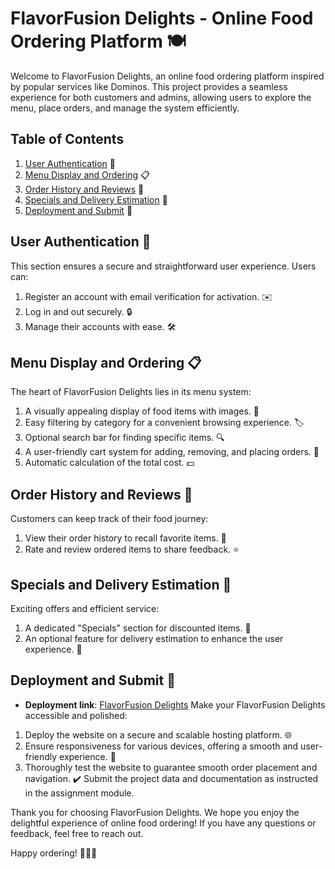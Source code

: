 # FlavorFusion Delights - Online Food Ordering Platform 🍽️

Welcome to FlavorFusion Delights, an online food ordering platform inspired by popular services like Dominos. This project provides a seamless experience for both customers and admins, allowing users to explore the menu, place orders, and manage the system efficiently.

## Table of Contents
1. [User Authentication](#user-authentication) 🔐
2. [Menu Display and Ordering](#menu-display-and-ordering) 📋
3. [Order History and Reviews](#order-history-and-reviews) 📝
4. [Specials and Delivery Estimation](#specials-and-delivery-estimation) 🎉
5. [Deployment and Submit](#deployment-and-submit) 🚀

## User Authentication 🔐
This section ensures a secure and straightforward user experience. Users can:
1. Register an account with email verification for activation. ✉️
2. Log in and out securely. 🔒
3. Manage their accounts with ease. 🛠️

## Menu Display and Ordering 📋
The heart of FlavorFusion Delights lies in its menu system:
1. A visually appealing display of food items with images. 📸
2. Easy filtering by category for a convenient browsing experience. 🏷️
3. Optional search bar for finding specific items. 🔍
4. A user-friendly cart system for adding, removing, and placing orders. 🛒
5. Automatic calculation of the total cost. 💵

## Order History and Reviews 📝
Customers can keep track of their food journey:
1. View their order history to recall favorite items. 📅
2. Rate and review ordered items to share feedback. ⭐️

## Specials and Delivery Estimation 🎉
Exciting offers and efficient service:
1. A dedicated "Specials" section for discounted items. 🎁
2. An optional feature for delivery estimation to enhance the user experience. 🚚

## Deployment and Submit 🚀
- **Deployment link**: [FlavorFusion Delights](https://flavorfusion-delights.onrender.com)
Make your FlavorFusion Delights accessible and polished:
1. Deploy the website on a secure and scalable hosting platform. 🌐
2. Ensure responsiveness for various devices, offering a smooth and user-friendly experience. 📱
3. Thoroughly test the website to guarantee smooth order placement and navigation. ✔️
Submit the project data and documentation as instructed in the assignment module.

Thank you for choosing FlavorFusion Delights. We hope you enjoy the delightful experience of online food ordering! If you have any questions or feedback, feel free to reach out.

Happy ordering! 🍔🍕🍰
